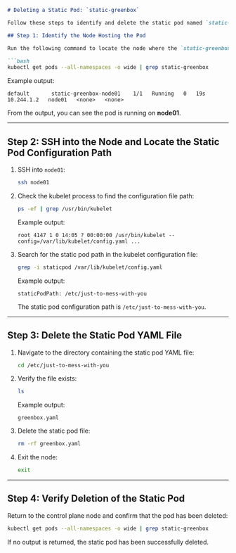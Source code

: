 ```markdown
# Deleting a Static Pod: `static-greenbox`

Follow these steps to identify and delete the static pod named `static-greenbox`.

## Step 1: Identify the Node Hosting the Pod

Run the following command to locate the node where the `static-greenbox` pod is running:

```bash
kubectl get pods --all-namespaces -o wide | grep static-greenbox
```

Example output:
```plaintext
default       static-greenbox-node01    1/1   Running   0   19s   10.244.1.2   node01   <none>   <none>
```

From the output, you can see the pod is running on **node01**.

---

## Step 2: SSH into the Node and Locate the Static Pod Configuration Path

1. SSH into `node01`:
   ```bash
   ssh node01
   ```

2. Check the kubelet process to find the configuration file path:
   ```bash
   ps -ef | grep /usr/bin/kubelet
   ```

   Example output:
   ```plaintext
   root 4147 1 0 14:05 ? 00:00:00 /usr/bin/kubelet --config=/var/lib/kubelet/config.yaml ...
   ```

3. Search for the static pod path in the kubelet configuration file:
   ```bash
   grep -i staticpod /var/lib/kubelet/config.yaml
   ```

   Example output:
   ```plaintext
   staticPodPath: /etc/just-to-mess-with-you
   ```

   The static pod configuration path is `/etc/just-to-mess-with-you`.

---

## Step 3: Delete the Static Pod YAML File

1. Navigate to the directory containing the static pod YAML file:
   ```bash
   cd /etc/just-to-mess-with-you
   ```

2. Verify the file exists:
   ```bash
   ls
   ```

   Example output:
   ```plaintext
   greenbox.yaml
   ```

3. Delete the static pod file:
   ```bash
   rm -rf greenbox.yaml
   ```

4. Exit the node:
   ```bash
   exit
   ```

---

## Step 4: Verify Deletion of the Static Pod

Return to the control plane node and confirm that the pod has been deleted:

```bash
kubectl get pods --all-namespaces -o wide | grep static-greenbox
```

If no output is returned, the static pod has been successfully deleted.


